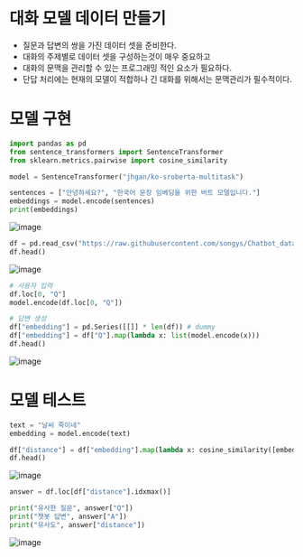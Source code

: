# 대화 모델 데이터 만들기
- 질문과 답변의 쌍을 가진 데이터 셋을 준비한다.
- 대화의 주제별로 데이터 셋을 구성하는것이 매우 중요하고
- 대화의 문맥을 관리할 수 있는 프로그래밍 적인 요소가 필요하다.
- 단답 처리에는 현재의 모델이 적합하나 긴 대화를 위해서는 문맥관리가 필수적이다.


# 모델 구현
```python
import pandas as pd
from sentence_transformers import SentenceTransformer
from sklearn.metrics.pairwise import cosine_similarity

```

```python
model = SentenceTransformer("jhgan/ko-sroberta-multitask")

sentences = ["안녕하세요?", "한국어 문장 임베딩을 위한 버트 모델입니다."]
embeddings = model.encode(sentences)
print(embeddings)

```
![image](https://user-images.githubusercontent.com/102650331/170851430-c73ab81c-f1ee-40be-bc56-969bdd364563.png)

```python
df = pd.read_csv("https://raw.githubusercontent.com/songys/Chatbot_data/master/ChatbotData.csv")
df.head()

```
![image](https://user-images.githubusercontent.com/102650331/170851443-29899633-0d16-40ca-be77-c3abb2d6ed49.png)

```python
# 사용자 입력
df.loc[0, "Q"]
model.encode(df.loc[0, "Q"])

# 답변 생성
df["embedding"] = pd.Series([[]] * len(df)) # dummy
df["embedding"] = df["Q"].map(lambda x: list(model.encode(x)))
df.head()

```
![image](https://user-images.githubusercontent.com/102650331/170851468-df36916a-d45a-4883-a19a-0162325774eb.png)

# 모델 테스트
```python
text = "날씨 죽이네"
embedding = model.encode(text)

df["distance"] = df["embedding"].map(lambda x: cosine_similarity([embedding], [x]).squeeze())
df.head()

```
![image](https://user-images.githubusercontent.com/102650331/170851543-6a47e6be-6ba8-448d-984a-b92575379aa4.png)

```python
answer = df.loc[df["distance"].idxmax()]

print("유사한 질문", answer["Q"])
print("챗봇 답변", answer["A"])
print("유사도", answer["distance"])

```
![image](https://user-images.githubusercontent.com/102650331/170851561-07a25e71-e7d2-4760-8afa-bc8d79fd4676.png)

